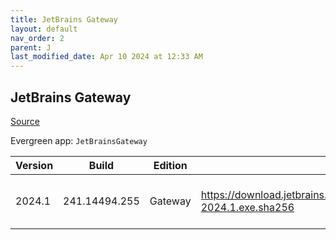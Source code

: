 ```yaml
---
title: JetBrains Gateway
layout: default
nav_order: 2
parent: J
last_modified_date: Apr 10 2024 at 12:33 AM
---
```


## JetBrains Gateway

[Source](https://www.jetbrains.com/)

Evergreen app: `JetBrainsGateway`

| Version | Build         | Edition | Sha256                                                                         | Date     | Size      | Type | URI                                                                                                                                                |
| ------- | ------------- | ------- | ------------------------------------------------------------------------------ | -------- | --------- | ---- | -------------------------------------------------------------------------------------------------------------------------------------------------- |
| 2024.1  | 241.14494.255 | Gateway | https://download.jetbrains.com/idea/gateway/JetBrainsGateway-2024.1.exe.sha256 | 4/4/2024 | 205421560 | exe  | [https://download.jetbrains.com/idea/gateway/JetBrainsGateway-2024.1.exe](https://download.jetbrains.com/idea/gateway/JetBrainsGateway-2024.1.exe) |
